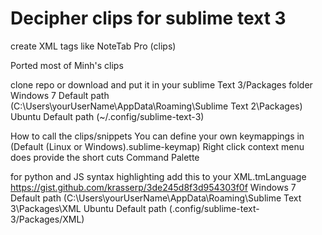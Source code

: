 Decipher clips for sublime text 3
=======

create XML tags like NoteTab Pro (clips)

Ported most of Minh's clips

clone repo or download and put it in your sublime Text 3/Packages folder
Windows 7 Default path (C:\Users\yourUserName\AppData\Roaming\Sublime Text 2\Packages)
Ubuntu Default path (~/.config/sublime-text-3)

How to call the clips/snippets
You can define your own keymappings in (Default (Linux or Windows).sublime-keymap)
Right click context menu does provide the short cuts
Command Palette 

for python and JS syntax highlighting add this to your XML.tmLanguage
https://gist.github.com/krasserp/3de245d8f3d954303f0f
Windows 7 Default path (C:\Users\yourUserName\AppData\Roaming\Sublime Text 3\Packages\XML
Ubuntu Default path (.config/sublime-text-3/Packages/XML)


